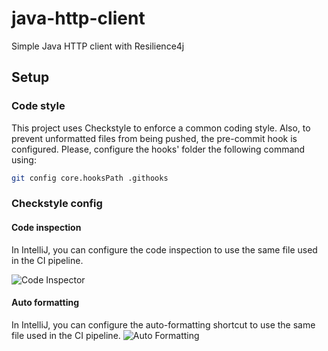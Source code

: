 # java-http-client
Simple Java HTTP client with Resilience4j

## Setup

### Code style
This project uses Checkstyle to enforce a common coding style. Also, to prevent unformatted files from being pushed, the
pre-commit hook is configured. Please, configure the hooks' folder the following command using:

```sh
git config core.hooksPath .githooks
```
### Checkstyle config
#### Code inspection
In IntelliJ, you can configure the code inspection to use the same file used in the CI pipeline.

![Code Inspector](https://user-images.githubusercontent.com/34351043/125009349-c7381b00-e03a-11eb-8dfb-0236a3d48fd2.png)

#### Auto formatting
In IntelliJ, you can configure the auto-formatting shortcut to use the same file used in the CI pipeline.
![Auto Formatting](https://user-images.githubusercontent.com/34351043/125009345-c606ee00-e03a-11eb-9d8b-3b035ed229c6.png)